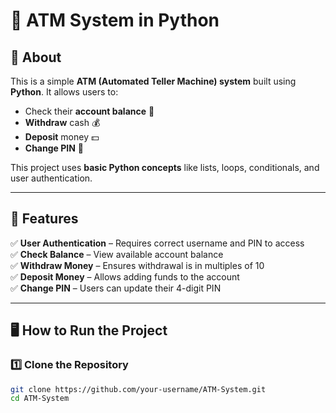 # 🏦 ATM System in Python

## 📌 About
This is a simple **ATM (Automated Teller Machine) system** built using **Python**. It allows users to:
- Check their **account balance** 🏦
- **Withdraw** cash 💰
- **Deposit** money 💵
- **Change PIN** 🔑

This project uses **basic Python concepts** like lists, loops, conditionals, and user authentication.

---

## 🚀 Features
✅ **User Authentication** – Requires correct username and PIN to access  
✅ **Check Balance** – View available account balance  
✅ **Withdraw Money** – Ensures withdrawal is in multiples of 10  
✅ **Deposit Money** – Allows adding funds to the account  
✅ **Change PIN** – Users can update their 4-digit PIN  

---

## 🖥️ How to Run the Project
### **1️⃣ Clone the Repository**
```sh
git clone https://github.com/your-username/ATM-System.git
cd ATM-System
